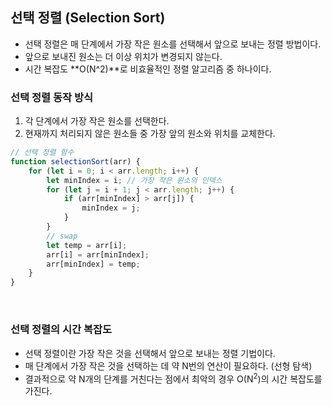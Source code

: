 ## 선택 정렬 (Selection Sort)
- 선택 정렬은 매 단계에서 가장 작은 원소를 선택해서 앞으로 보내는 정렬 방법이다.
- 앞으로 보내진 원소는 더 이상 위치가 변경되지 않는다.
- 시간 복잡도 **O(N^2)**로 비효율적인 정렬 알고리즘 중 하나이다.

### 선택 정렬 동작 방식
1. 각 단계에서 가장 작은 원소를 선택한다.
2. 현재까지 처리되지 않은 원소들 중 가장 앞의 원소와 위치를 교체한다.

```js
// 선택 정렬 함수
function selectionSort(arr) {
    for (let i = 0; i < arr.length; i++) {
        let minIndex = i; // 가장 작은 원소의 인덱스
        for (let j = i + 1; j < arr.length; j++) {
            if (arr[minIndex] > arr[j]) {
                minIndex = j;
            }
        }
        // swap 
        let temp = arr[i];
        arr[i] = arr[minIndex];
        arr[minIndex] = temp;
    }
}
```
<br>

### 선택 정렬의 시간 복잡도
- 선택 정렬이란 가장 작은 것을 선택해서 앞으로 보내는 정렬 기법이다.
- 매 단계에서 가장 작은 것을 선택하는 데 약 N번의 연산이 필요하다. (선형 탐색)
- 결과적으로 약 N개의 단계를 거친다는 점에서 최악의 경우 O(N<sup>2</sup>)의 시간 복잡도를 가진다.